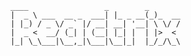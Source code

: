     ____                 _        _      
    |  _ \ ___  __ _  ___| |_ _ __(_)_  __
    | |_) / _ \/ _` |/ __| __| '__| \ \/ /
    |  _ <  __/ (_| | (__| |_| |  | |>  < 
    |_| \_\___|\__,_|\___|\__|_|  |_/_/\_\
